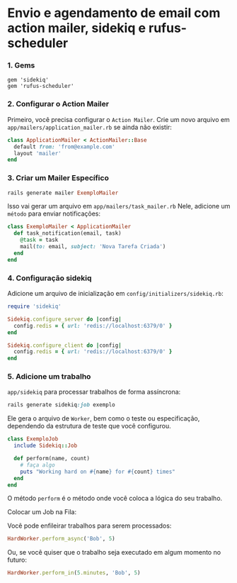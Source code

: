 
# Envio e agendamento de email com action mailer, sidekiq e rufus-scheduler

### 1. Gems

```console
gem 'sidekiq'
gem 'rufus-scheduler'
```
### 2. Configurar o Action Mailer

Primeiro, você precisa configurar o `Action Mailer`. Crie um novo arquivo em `app/mailers/application_mailer.rb` se ainda não existir:

```ruby
class ApplicationMailer < ActionMailer::Base
  default from: 'from@example.com'
  layout 'mailer'
end
```
### 3. Criar um Mailer Específico

```ruby
rails generate mailer ExemploMailer
```
Isso vai gerar um arquivo em `app/mailers/task_mailer.rb` Nele, adicione um `método` para enviar notificações:

```ruby
class ExemploMailer < ApplicationMailer
  def task_notification(email, task)
    @task = task
    mail(to: email, subject: 'Nova Tarefa Criada')
  end
end
```

### 4. Configuração sidekiq
Adicione um arquivo de inicialização em `config/initializers/sidekiq.rb`:

```ruby
require 'sidekiq'

Sidekiq.configure_server do |config|
  config.redis = { url: 'redis://localhost:6379/0' }
end

Sidekiq.configure_client do |config|
  config.redis = { url: 'redis://localhost:6379/0' }
end
```

### 5. Adicione um trabalho 
`app/sidekiq` para processar trabalhos de forma assíncrona:

```ruby
rails generate sidekiq:job exemplo
```
Ele gera o arquivo de `Worker`, bem como o teste ou especificação, dependendo da estrutura de teste que você configurou.

```ruby
class ExemploJob
  include Sidekiq::Job

  def perform(name, count)
    # faça algo
    puts "Working hard on #{name} for #{count} times"
  end
end
```

O método `perform` é o método onde você coloca a lógica do seu trabalho.

Colocar um Job na Fila:

Você pode enfileirar trabalhos para serem processados:

```ruby
HardWorker.perform_async('Bob', 5)
```
Ou, se você quiser que o trabalho seja executado em algum momento no futuro:

```ruby
HardWorker.perform_in(5.minutes, 'Bob', 5)
```









